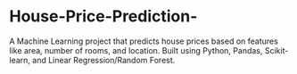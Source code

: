 # House-Price-Prediction-
A Machine Learning project that predicts house prices based on features like area, number of rooms, and location. Built using Python, Pandas, Scikit-learn, and Linear Regression/Random Forest.
